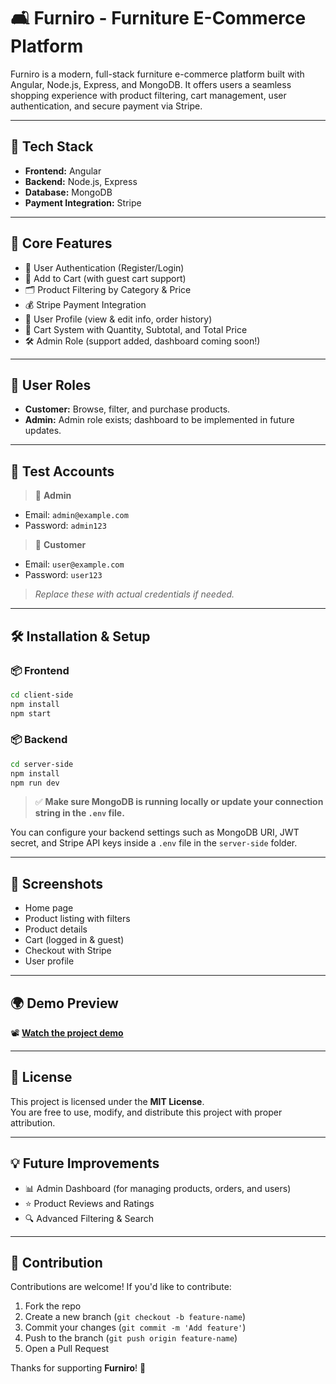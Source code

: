 # 🛋️ Furniro - Furniture E-Commerce Platform

Furniro is a modern, full-stack furniture e-commerce platform built with Angular, Node.js, Express, and MongoDB. It offers users a seamless shopping experience with product filtering, cart management, user authentication, and secure payment via Stripe.

---

## 🚀 Tech Stack

- **Frontend:** Angular  
- **Backend:** Node.js, Express  
- **Database:** MongoDB  
- **Payment Integration:** Stripe

---

## 🎯 Core Features

- 🔐 User Authentication (Register/Login)  
- 🛒 Add to Cart (with guest cart support)  
- 🗂️ Product Filtering by Category & Price  
- 💰 Stripe Payment Integration  
- 👤 User Profile (view & edit info, order history)  
- 🧾 Cart System with Quantity, Subtotal, and Total Price  
- 🛠️ Admin Role (support added, dashboard coming soon!)

---

## 👥 User Roles

- **Customer:** Browse, filter, and purchase products.  
- **Admin:** Admin role exists; dashboard to be implemented in future updates.

---

## 🧪 Test Accounts

> 🔑 **Admin**  
- Email: `admin@example.com`  
- Password: `admin123`

> 👤 **Customer**  
- Email: `user@example.com`  
- Password: `user123`

> _Replace these with actual credentials if needed._

---

## 🛠️ Installation & Setup

### 📦 Frontend

```bash
cd client-side
npm install
npm start
```

### 📦 Backend

```bash
cd server-side
npm install
npm run dev
```

> ✅ **Make sure MongoDB is running locally or update your connection string in the `.env` file.**

You can configure your backend settings such as MongoDB URI, JWT secret, and Stripe API keys inside a `.env` file in the `server-side` folder.

---

## 📸 Screenshots


- Home page
- Product listing with filters
- Product details
- Cart (logged in & guest)
- Checkout with Stripe
- User profile

---

## 🌍 Demo Preview

📽️ [**Watch the project demo**](https://drive.google.com/file/d/1TIJS4gzKcfJzpX7-rYaT_wY8Nk2YgNEN/view?usp=drive_link)

---

## 📄 License

This project is licensed under the **MIT License**.  
You are free to use, modify, and distribute this project with proper attribution.

---

## 💡 Future Improvements

- 📊 Admin Dashboard (for managing products, orders, and users)
- ⭐ Product Reviews and Ratings
- 🔍 Advanced Filtering & Search

---

## 🙌 Contribution

Contributions are welcome! If you'd like to contribute:

1. Fork the repo  
2. Create a new branch (`git checkout -b feature-name`)  
3. Commit your changes (`git commit -m 'Add feature'`)  
4. Push to the branch (`git push origin feature-name`)  
5. Open a Pull Request

Thanks for supporting **Furniro**! 🧡

